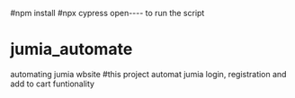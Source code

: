 
#npm install
#npx cypress open---- to run the script
# jumia_automate
automating jumia wbsite
#this project automat jumia login, registration and add to cart funtionality
